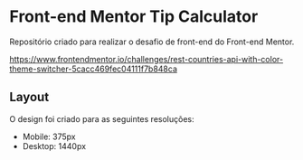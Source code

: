 # Front-end Mentor Tip Calculator

Repositório criado para realizar o desafio de front-end do Front-end Mentor.

https://www.frontendmentor.io/challenges/rest-countries-api-with-color-theme-switcher-5cacc469fec04111f7b848ca

## Layout

O design foi criado para as seguintes resoluções:

- Mobile: 375px
- Desktop: 1440px
